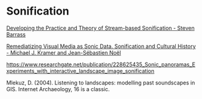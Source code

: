 # Sonification

[Developing the Practice and Theory of Stream-based Sonification - Steven Barrass](http://scan.net.au/scan/journal/display.php?journal_id=135)

[Remediatizing Visual Media as Sonic Data. Sonification and Cultural History - Michael J. Kramer and Jean-Sébastien Noël](https://revues.mshparisnord.fr/rhc/index.php?id=348)

https://www.researchgate.net/publication/228625435_Sonic_panoramas_Experiments_with_interactive_landscape_image_sonification

Mlekuz, D. (2004). Listening to landscapes: modelling past soundscapes in GIS. Internet Archaeology, 16 is a classic. 
